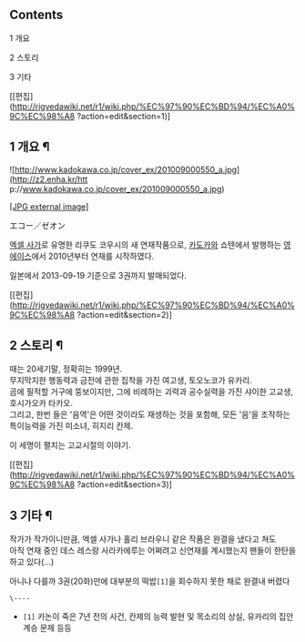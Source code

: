 ## Contents

    

1 개요

2 스토리

3 기타

[[편집](http://rigvedawiki.net/r1/wiki.php/%EC%97%90%EC%BD%94/%EC%A0%9C%EC%98%A8
?action=edit&section=1)]

## 1 개요 ¶

![http://www.kadokawa.co.jp/cover_ex/201009000550_a.jpg](http://z2.enha.kr/htt
p://www.kadokawa.co.jp/cover_ex/201009000550_a.jpg)

[[JPG external image]](http://www.kadokawa.co.jp/cover_ex/201009000550_a.jpg)

  
エコー／ゼオン

  

[엑셀 사가](%EC%97%91%EC%85%80%20%EC%82%AC%EA%B0%80.md)로 유명한 리쿠도 코우시의 새 연재작품으로,
[카도카와](%EC%B9%B4%EB%8F%84%EC%B9%B4%EC%99%80.md) 쇼텐에서 발행하는 [영에이스](%EC%98%81%20%EC%97%90%EC%9D%B4%EC%8A%A4.md)에서 2010년부터 연재를 시작하였다.

  

일본에서 2013-09-19 기준으로 3권까지 발매되었다.

[[편집](http://rigvedawiki.net/r1/wiki.php/%EC%97%90%EC%BD%94/%EC%A0%9C%EC%98%A8
?action=edit&section=2)]

## 2 스토리 ¶

때는 20세기말, 정확히는 1999년.  
무지막지한 행동력과 금전에 관한 집착을 가진 여고생, 토오노코가 유카리.  
곰에 필적할 거구에 뚱보이지만, 그에 비례하는 괴력과 공수실력을 가진 샤이한 고교생, 호시가오카 타카오.  
그리고, 한번 들은 '음역'은 어떤 것이라도 재생하는 것을 포함해, 모든 '음'을 조작하는 특이능력을 가진 미소녀, 히지리 칸제.

  

이 세명이 펼치는 고교시절의 이야기.

[[편집](http://rigvedawiki.net/r1/wiki.php/%EC%97%90%EC%BD%94/%EC%A0%9C%EC%98%A8
?action=edit&section=3)]

## 3 기타 ¶

작가가 작가이니만큼, 엑셀 사가나 홀리 브라우니 같은 작품은 완결을 냈다고 쳐도  
아직 연재 중인 데스 레스랑 사라카에루는 어쩌려고 신연재를 계시했는지 팬들이 한탄을 하고 있다(…)

  

아니나 다를까 3권(20화)만에 대부분의 떡밥`[1]`을 회수하지 못한 채로 완결내 버렸다

`\----`

  * `[1]` 카논이 죽은 7년 전의 사건, 칸제의 능력 발현 및 목소리의 상실, 유카리의 집안 계승 문제 등등


